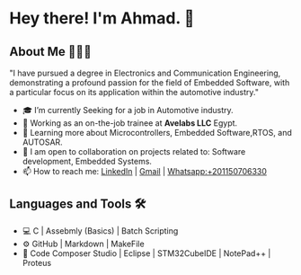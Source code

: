 # Hey there! I'm Ahmad. 👋

## About Me 👨🏻‍💻

"I have pursued a degree in Electronics and Communication Engineering, demonstrating a profound passion for the field of Embedded Software, with a particular focus on its 
  application within the automotive industry."

- 🎓   I’m currently Seeking for a job in Automotive industry.
- 💼   Working as an on-the-job trainee at **Avelabs LLC** Egypt.
- 🌱   Learning more about Microcontrollers, Embedded Software,RTOS, and AUTOSAR.
- 👯 I am open to collaboration on projects related to: Software development, Embedded Systems.
- 📫 How to reach me: [LinkedIn](https://www.linkedin.com/in/ahmad-haroun-422125124/) | <a href="mailto:Ahmad.Haroun2023@gmail.com">Gmail</a> |  <a href="https://web.whatsapp.com/">Whatsapp:+201150706330</a> 


## Languages and Tools 🛠️

- 💻  C |  Assebmly (Basics) | Batch Scripting 
- ⚙️  GitHub | Markdown | MakeFile 
- 🔧  Code Composer Studio | Eclipse | STM32CubeIDE | NotePad++ | Proteus

